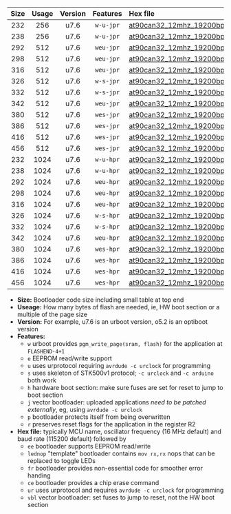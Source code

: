 |Size|Usage|Version|Features|Hex file|
|:-:|:-:|:-:|:-:|:--|
|232|256|u7.6|`w-u-jpr`|[at90can32_12mhz_19200bps_ur_vbl.hex](https://raw.githubusercontent.com/stefanrueger/urboot/main//at90can32_12mhz_19200bps_ur_vbl.hex)|
|238|256|u7.6|`w-u-jpr`|[at90can32_12mhz_19200bps_lednop_ur_vbl.hex](https://raw.githubusercontent.com/stefanrueger/urboot/main//at90can32_12mhz_19200bps_lednop_ur_vbl.hex)|
|292|512|u7.6|`weu-jpr`|[at90can32_12mhz_19200bps_ee_ur_vbl.hex](https://raw.githubusercontent.com/stefanrueger/urboot/main//at90can32_12mhz_19200bps_ee_ur_vbl.hex)|
|298|512|u7.6|`weu-jpr`|[at90can32_12mhz_19200bps_ee_lednop_ur_vbl.hex](https://raw.githubusercontent.com/stefanrueger/urboot/main//at90can32_12mhz_19200bps_ee_lednop_ur_vbl.hex)|
|316|512|u7.6|`weu-jpr`|[at90can32_12mhz_19200bps_ee_lednop_fr_ur_vbl.hex](https://raw.githubusercontent.com/stefanrueger/urboot/main//at90can32_12mhz_19200bps_ee_lednop_fr_ur_vbl.hex)|
|326|512|u7.6|`w-s-jpr`|[at90can32_12mhz_19200bps_vbl.hex](https://raw.githubusercontent.com/stefanrueger/urboot/main//at90can32_12mhz_19200bps_vbl.hex)|
|332|512|u7.6|`w-s-jpr`|[at90can32_12mhz_19200bps_lednop_vbl.hex](https://raw.githubusercontent.com/stefanrueger/urboot/main//at90can32_12mhz_19200bps_lednop_vbl.hex)|
|342|512|u7.6|`weu-jpr`|[at90can32_12mhz_19200bps_ee_lednop_fr_ce_ur_vbl.hex](https://raw.githubusercontent.com/stefanrueger/urboot/main//at90can32_12mhz_19200bps_ee_lednop_fr_ce_ur_vbl.hex)|
|380|512|u7.6|`wes-jpr`|[at90can32_12mhz_19200bps_ee_vbl.hex](https://raw.githubusercontent.com/stefanrueger/urboot/main//at90can32_12mhz_19200bps_ee_vbl.hex)|
|386|512|u7.6|`wes-jpr`|[at90can32_12mhz_19200bps_ee_lednop_vbl.hex](https://raw.githubusercontent.com/stefanrueger/urboot/main//at90can32_12mhz_19200bps_ee_lednop_vbl.hex)|
|416|512|u7.6|`wes-jpr`|[at90can32_12mhz_19200bps_ee_lednop_fr_vbl.hex](https://raw.githubusercontent.com/stefanrueger/urboot/main//at90can32_12mhz_19200bps_ee_lednop_fr_vbl.hex)|
|456|512|u7.6|`wes-jpr`|[at90can32_12mhz_19200bps_ee_lednop_fr_ce_vbl.hex](https://raw.githubusercontent.com/stefanrueger/urboot/main//at90can32_12mhz_19200bps_ee_lednop_fr_ce_vbl.hex)|
|232|1024|u7.6|`w-u-hpr`|[at90can32_12mhz_19200bps_ur.hex](https://raw.githubusercontent.com/stefanrueger/urboot/main//at90can32_12mhz_19200bps_ur.hex)|
|238|1024|u7.6|`w-u-hpr`|[at90can32_12mhz_19200bps_lednop_ur.hex](https://raw.githubusercontent.com/stefanrueger/urboot/main//at90can32_12mhz_19200bps_lednop_ur.hex)|
|292|1024|u7.6|`weu-hpr`|[at90can32_12mhz_19200bps_ee_ur.hex](https://raw.githubusercontent.com/stefanrueger/urboot/main//at90can32_12mhz_19200bps_ee_ur.hex)|
|298|1024|u7.6|`weu-hpr`|[at90can32_12mhz_19200bps_ee_lednop_ur.hex](https://raw.githubusercontent.com/stefanrueger/urboot/main//at90can32_12mhz_19200bps_ee_lednop_ur.hex)|
|316|1024|u7.6|`weu-hpr`|[at90can32_12mhz_19200bps_ee_lednop_fr_ur.hex](https://raw.githubusercontent.com/stefanrueger/urboot/main//at90can32_12mhz_19200bps_ee_lednop_fr_ur.hex)|
|326|1024|u7.6|`w-s-hpr`|[at90can32_12mhz_19200bps.hex](https://raw.githubusercontent.com/stefanrueger/urboot/main//at90can32_12mhz_19200bps.hex)|
|332|1024|u7.6|`w-s-hpr`|[at90can32_12mhz_19200bps_lednop.hex](https://raw.githubusercontent.com/stefanrueger/urboot/main//at90can32_12mhz_19200bps_lednop.hex)|
|342|1024|u7.6|`weu-hpr`|[at90can32_12mhz_19200bps_ee_lednop_fr_ce_ur.hex](https://raw.githubusercontent.com/stefanrueger/urboot/main//at90can32_12mhz_19200bps_ee_lednop_fr_ce_ur.hex)|
|380|1024|u7.6|`wes-hpr`|[at90can32_12mhz_19200bps_ee.hex](https://raw.githubusercontent.com/stefanrueger/urboot/main//at90can32_12mhz_19200bps_ee.hex)|
|386|1024|u7.6|`wes-hpr`|[at90can32_12mhz_19200bps_ee_lednop.hex](https://raw.githubusercontent.com/stefanrueger/urboot/main//at90can32_12mhz_19200bps_ee_lednop.hex)|
|416|1024|u7.6|`wes-hpr`|[at90can32_12mhz_19200bps_ee_lednop_fr.hex](https://raw.githubusercontent.com/stefanrueger/urboot/main//at90can32_12mhz_19200bps_ee_lednop_fr.hex)|
|456|1024|u7.6|`wes-hpr`|[at90can32_12mhz_19200bps_ee_lednop_fr_ce.hex](https://raw.githubusercontent.com/stefanrueger/urboot/main//at90can32_12mhz_19200bps_ee_lednop_fr_ce.hex)|

- **Size:** Bootloader code size including small table at top end
- **Useage:** How many bytes of flash are needed, ie, HW boot section or a multiple of the page size
- **Version:** For example, u7.6 is an urboot version, o5.2 is an optiboot version
- **Features:**
  + `w` urboot provides `pgm_write_page(sram, flash)` for the application at `FLASHEND-4+1`
  + `e` EEPROM read/write support
  + `u` uses urprotocol requiring `avrdude -c urclock` for programming
  + `s` uses skeleton of STK500v1 protocol; `-c urclock` and `-c arduino` both work
  + `h` hardware boot section: make sure fuses are set for reset to jump to boot section
  + `j` vector bootloader: uploaded applications *need to be patched externally*, eg, using `avrdude -c urclock`
  + `p` bootloader protects itself from being overwritten
  + `r` preserves reset flags for the application in the register R2
- **Hex file:** typically MCU name, oscillator frequency (16 MHz default) and baud rate (115200 default) followed by
  + `ee` bootloader supports EEPROM read/write
  + `lednop` "template" bootloader contains `mov rx,rx` nops that can be replaced to toggle LEDs
  + `fr` bootloader provides non-essential code for smoother error handing
  + `ce` bootloader provides a chip erase command
  + `ur` uses urprotocol and requires `avrdude -c urclock` for programming
  + `vbl` vector bootloader: set fuses to jump to reset, not the HW boot section
